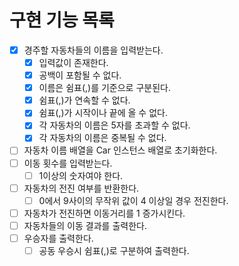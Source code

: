 # 구현 기능 목록

- [x] 경주할 자동차들의 이름을 입력받는다.
  - [x] 입력값이 존재한다.
  - [x] 공백이 포함될 수 없다.
  - [x] 이름은 쉼표(,)를 기준으로 구분된다.
  - [x] 쉼표(,)가 연속할 수 없다.
  - [x] 쉼표(,)가 시작이나 끝에 올 수 없다.
  - [x] 각 자동차의 이름은 5자를 초과할 수 없다.
  - [x] 각 자동차의 이름은 중복될 수 없다. 
- [ ] 자동차 이름 배열을 Car 인스턴스 배열로 초기화한다.
- [ ] 이동 횟수를 입력받는다.
  - [ ] 1이상의 숫자여야 한다.
- [ ] 자동차의 전진 여부를 반환한다.
  - [ ] 0에서 9사이의 무작위 값이 4 이상일 경우 전진한다.
- [ ] 자동차가 전진하면 이동거리를 1 증가시킨다.
- [ ] 자동차들의 이동 결과를 출력한다.
- [ ] 우승자를 출력한다.
  - [ ] 공동 우승시 쉼표(,)로 구분하여 출력한다.
